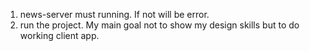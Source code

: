1. news-server must running. If not will be error.
2. run the project.
My main goal not to show my design skills but to do working client app.

